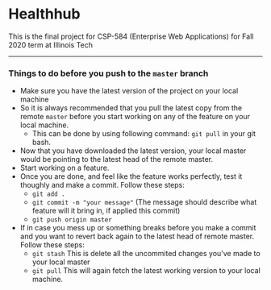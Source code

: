 # Healthhub
This is the final project for CSP-584 (Enterprise Web Applications) for Fall 2020 term at Illinois Tech

------

### Things to do before you push to the ```master``` branch

* Make sure you have the latest version of the project on your local machine
* So it is always recommended that you pull the latest copy from the remote ```master``` before you start working on any of the feature on your local machine.
  * This can be done by using following command: ```git pull``` in your git bash.
* Now that you have downloaded the latest version, your local master would be pointing to the latest head of the remote master.
* Start working on a feature.
* Once you are done, and feel like the feature works perfectly, test it thoughly and make a commit. Follow these steps:
  * ```git add .```
  * ```git commit -m "your message"``` (The message should describe what feature will it bring in, if applied this commit)
  * ```git push origin master```
* If in case you mess up or something breaks before you make a commit and you want to revert back again to the latest head of remote master. Follow these steps:
  * ```git stash``` This is delete all the uncommited changes you've made to your local master
  * ```git pull``` This will again fetch the latest working version to your local machine.
